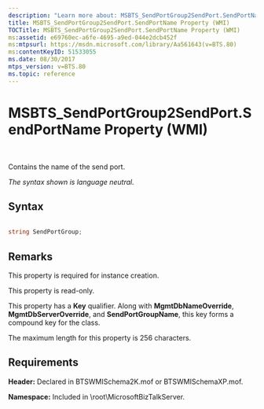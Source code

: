 ```yaml
---
description: "Learn more about: MSBTS_SendPortGroup2SendPort.SendPortName Property (WMI)"
title: MSBTS_SendPortGroup2SendPort.SendPortName Property (WMI)
TOCTitle: MSBTS_SendPortGroup2SendPort.SendPortName Property (WMI)
ms:assetid: e69760ec-a6fe-4695-a9ed-044e2dcb452f
ms:mtpsurl: https://msdn.microsoft.com/library/Aa561643(v=BTS.80)
ms:contentKeyID: 51533055
ms.date: 08/30/2017
mtps_version: v=BTS.80
ms.topic: reference
---
```


# MSBTS\_SendPortGroup2SendPort.SendPortName Property (WMI)

 

Contains the name of the send port.

*The syntax shown is language neutral.*

## Syntax

```C#
  
string SendPortGroup;  
```

## Remarks

This property is required for instance creation.

This property is read-only.

This property has a **Key** qualifier. Along with **MgmtDbNameOverride**, **MgmtDbServerOverride**, and **SendPortGroupName**, this key forms a compound key for the class.

The maximum length for this property is 256 characters.

## Requirements

**Header:** Declared in BTSWMISchema2K.mof or BTSWMISchemaXP.mof.

**Namespace:** Included in \\root\\MicrosoftBizTalkServer.

